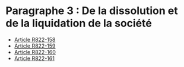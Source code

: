 # Paragraphe 3 : De la dissolution et de la liquidation de la société

- [Article R822-158](article-r822-158.md)
- [Article R822-159](article-r822-159.md)
- [Article R822-160](article-r822-160.md)
- [Article R822-161](article-r822-161.md)
